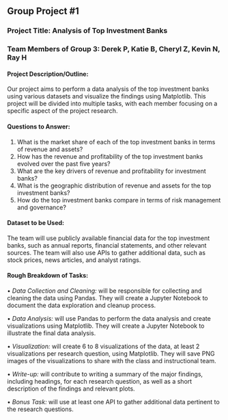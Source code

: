## Group Project #1

### Project Title: Analysis of Top Investment Banks

### Team Members of Group 3: Derek P, Katie B, Cheryl Z, Kevin N, Ray H 

#### Project Description/Outline: 

Our project aims to perform a data analysis of the top investment banks using various datasets and visualize the findings using Matplotlib. This project will be divided into multiple tasks, with each member focusing on a specific aspect of the project research. 

#### Questions to Answer:

1.	What is the market share of each of the top investment banks in terms of revenue and assets?
2.	How has the revenue and profitability of the top investment banks evolved over the past five years?
3.	What are the key drivers of revenue and profitability for investment banks?
4.	What is the geographic distribution of revenue and assets for the top investment banks?
5.	How do the top investment banks compare in terms of risk management and governance?

#### Dataset to be Used:

The team will use publicly available financial data for the top investment banks, such as annual reports, financial statements, and other relevant sources. The team will also use APIs to gather additional data, such as stock prices, news articles, and analyst ratings. 

#### Rough Breakdown of Tasks:

•	*Data Collection and Cleaning:* will be responsible for collecting and cleaning the data using Pandas. They will create a Jupyter Notebook to document the data exploration and cleanup process.

•	*Data Analysis:* will use Pandas to perform the data analysis and create visualizations using Matplotlib. They will create a Jupyter Notebook to illustrate the final data analysis.

•	*Visualization:* will create 6 to 8 visualizations of the data, at least 2 visualizations per research question, using Matplotlib. They will save PNG images of the visualizations to share with the class and instructional team.

•	*Write-up:* will contribute to writing a summary of the major findings, including headings, for each research question, as well as a short description of the findings and relevant plots.

•	*Bonus Task:* will use at least one API to gather additional data pertinent to the research questions.
